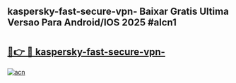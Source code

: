## kaspersky-fast-secure-vpn- Baixar Gratis Ultima Versao Para Android/IOS 2025 #alcn1

# <h2><a href="https://ainizakaria.my?title=kaspersky-fast-secure-vpn-&ref=20M">🔗👉 🔴 kaspersky-fast-secure-vpn-</a></h2>

[![acn](https://github.com/user-attachments/assets/0f9c940e-d8b0-45ae-aac7-cd30a18b3e1c)](https://ainizakaria.my?title=kaspersky-fast-secure-vpn-&ref=20M)

